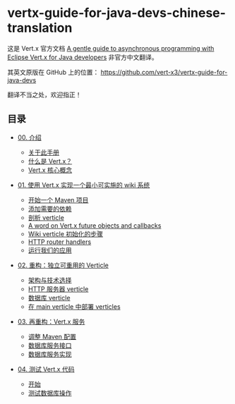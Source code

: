 # vertx-guide-for-java-devs-chinese-translation

这是 Vert.x 官方文档 [A gentle guide to asynchronous programming with Eclipse Vert.x for Java developers](http://vertx.io/docs/guide-for-java-devs) 非官方中文翻译。

其英文原版在 GitHub 上的位置： https://github.com/vert-x3/vertx-guide-for-java-devs

翻译不当之处，欢迎指正！

## 目录

* [00. 介绍](00/README.md)
  * [关于此手册](00/README.md#关于此手册)
  * [什么是 Vert.x？](00/README.md#什么是-vertx)
  * [Vert.x 核心概念](00/README.md#vertx-核心概念)

* [01. 使用 Vert.x 实现一个最小可实施的 wiki 系统](01/README.md)
  * [开始一个 Maven 项目](01/README.md#开始一个-maven-项目)
  * [添加需要的依赖](01/README.md#添加需要的依赖)
  * [剖析 verticle](01/README.md#剖析-verticle)
  * [A word on Vert.x future objects and callbacks](01/README.md#a-word-on-vertx-future-objects-and-callbacks)
  * [Wiki verticle 初始化的步骤](01/README.md#wiki-verticle-初始化的步骤)
  * [HTTP router handlers](01/README.md#http-router-handlers)
  * [运行我们的应用](01/README.md#运行我们的应用)

* [02. 重构：独立可重用的 Verticle](02/README.md)
  * [架构与技术选择](02/README.md#架构与技术选择)
  * [HTTP 服务器 verticle](02/README.md#http-服务器-verticle)
  * [数据库 verticle](02/README.md#数据库-verticle)
  * [在 main verticle 中部署 verticles](
    02/README.md#在-main-verticle-中部署-verticles)

* [03. 再重构：Vert.x 服务](03/README.md)
  * [调整 Maven 配置](03/README.md#调整-maven-配置)
  * [数据库服务接口](03/README.md#数据库服务接口)
  * [数据库服务实现](03/README.md#数据库服务实现)

* [04. 测试 Vert.x 代码](04/README.md)
  * [开始](04/README.md#开始)
  * [测试数据库操作](04/README.md#测试数据库操作)
